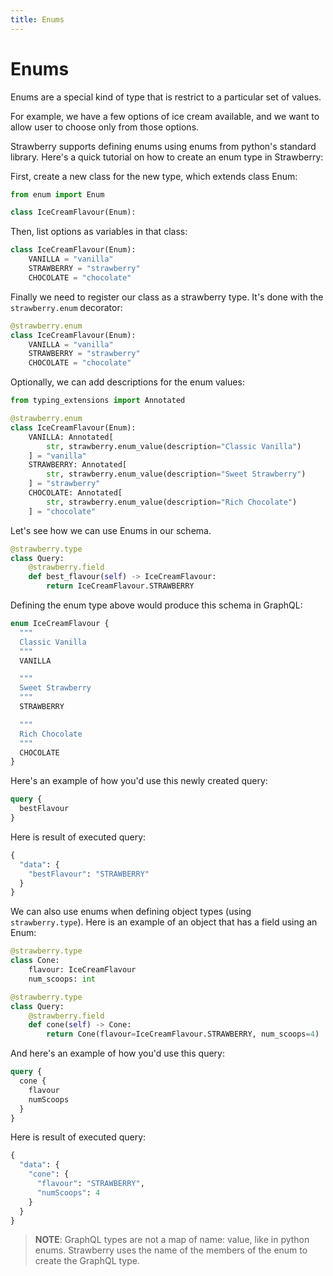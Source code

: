 ```yaml
---
title: Enums
---
```


# Enums

Enums are a special kind of type that is restrict to a particular set of values.

For example, we have a few options of ice cream available, and we want to allow
user to choose only from those options.

Strawberry supports defining enums using enums from python's standard library.
Here's a quick tutorial on how to create an enum type in Strawberry:

First, create a new class for the new type, which extends class Enum:

```python
from enum import Enum

class IceCreamFlavour(Enum):
```

Then, list options as variables in that class:

```python
class IceCreamFlavour(Enum):
    VANILLA = "vanilla"
    STRAWBERRY = "strawberry"
    CHOCOLATE = "chocolate"
```

Finally we need to register our class as a strawberry type. It's done with the
`strawberry.enum` decorator:

```python
@strawberry.enum
class IceCreamFlavour(Enum):
    VANILLA = "vanilla"
    STRAWBERRY = "strawberry"
    CHOCOLATE = "chocolate"
```

Optionally, we can add descriptions for the enum values:

```python
from typing_extensions import Annotated

@strawberry.enum
class IceCreamFlavour(Enum):
    VANILLA: Annotated[
        str, strawberry.enum_value(description="Classic Vanilla")
    ] = "vanilla"
    STRAWBERRY: Annotated[
        str, strawberry.enum_value(description="Sweet Strawberry")
    ] = "strawberry"
    CHOCOLATE: Annotated[
        str, strawberry.enum_value(description="Rich Chocolate")
    ] = "chocolate"
```

Let's see how we can use Enums in our schema.

```python
@strawberry.type
class Query:
    @strawberry.field
    def best_flavour(self) -> IceCreamFlavour:
        return IceCreamFlavour.STRAWBERRY
```

Defining the enum type above would produce this schema in GraphQL:

```graphql
enum IceCreamFlavour {
  """
  Classic Vanilla
  """
  VANILLA

  """
  Sweet Strawberry
  """
  STRAWBERRY

  """
  Rich Chocolate
  """
  CHOCOLATE
}
```

Here's an example of how you'd use this newly created query:

```graphql
query {
  bestFlavour
}
```

Here is result of executed query:

```graphql
{
  "data": {
    "bestFlavour": "STRAWBERRY"
  }
}
```

We can also use enums when defining object types (using `strawberry.type`). Here
is an example of an object that has a field using an Enum:

```python
@strawberry.type
class Cone:
    flavour: IceCreamFlavour
    num_scoops: int

@strawberry.type
class Query:
    @strawberry.field
    def cone(self) -> Cone:
        return Cone(flavour=IceCreamFlavour.STRAWBERRY, num_scoops=4)
```

And here's an example of how you'd use this query:

```graphql
query {
  cone {
    flavour
    numScoops
  }
}
```

Here is result of executed query:

```graphql
{
  "data": {
    "cone": {
      "flavour": "STRAWBERRY",
      "numScoops": 4
    }
  }
}
```

> **NOTE**: GraphQL types are not a map of name: value, like in python enums.
> Strawberry uses the name of the members of the enum to create the GraphQL
> type.

<AdditionalResources
  title="Enums"
  spec="https://spec.graphql.org/June2018/#sec-Enums"
  graphqlDocs="https://graphql.org/learn/schema/#enumeration-types"
/>
